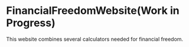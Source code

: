 # FinancialFreedomWebsite(Work in Progress)
This website combines several calculators needed for financial freedom.  

